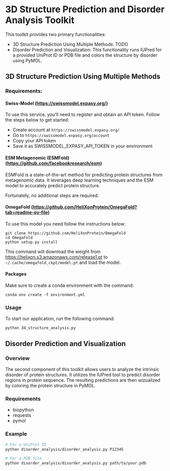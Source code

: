 # 3D Structure Prediction and Disorder Analysis Toolkit

This toolkit provides two primary functionalities: 
- 3D Structure Prediction Using Multiple Methods: TODO
- Disorder Prediction and Visualization: This functionality runs IUPred for a provided UniProt ID or PDB file and colors the structure by disorder using PyMOL.


## 3D Structure Prediction Using Multiple Methods

### Requirements:

#### Swiss-Model (https://swissmodel.expasy.org/)
To use this service, you'll need to register and obtain an API token. Follow the steps below to get started:
- Create account at `https://swissmodel.expasy.org/`
- Go to `https://swissmodel.expasy.org/account`
- Copy your API token 
- Save it as SWISSMODEL_EXPASY_API_TOKEN in your environment

#### ESM Metagenomic (ESMFold) (https://github.com/facebookresearch/esm)
ESMFold is a state-of-the-art method for predicting protein structures from metagenomic data. It leverages deep learning techniques and the ESM model to accurately predict protein structure.

Fortunately, no additional steps are required.

#### OmegaFold (https://github.com/HeliXonProtein/OmegaFold?tab=readme-ov-file)

To use this model you need follow the instructions below:

```
git clone https://github.com/HeliXonProtein/OmegaFold
cd OmegaFold
python setup.py install
```
This command will download the weight from https://helixon.s3.amazonaws.com/release1.pt to 
```~/.cache/omegafold_ckpt/model.pt``` and load the model.

#### Packages

Make sure to create a conda environment with the command:
```
conda env create -f environment.yml
```

### Usage
To start our application, run the following command:
```
python 3d_structure_analysis.py
```

## Disorder Prediction and Visualization

### Overview
The second component of this toolkit allows users to analyze the intrinsic disorder
of protein structures. It utilizes the IUPred tool to predict disorder regions in protein sequence. The resulting 
predictions are then wizualized by coloring the protein structure in PyMOL.

### Requirements
- biopython
- requests
- pymol

### Example
```bash
# For a UniProt ID
python disorder_analysis/disorder_analysis.py P12345

# For a PDB file
python disorder_analysis/disorder_analysis.py path/to/your.pdb
```